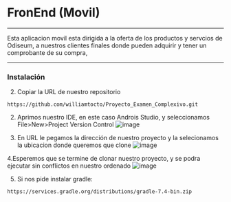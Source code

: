 # FronEnd (Movil)
***
Esta aplicacion movil esta dirigida a la oferta de los productos y servcios de Odiseum, a nuestros clientes finales 
donde pueden adquirir y tener un comprobante de su compra,
***
### Instalación
2.  Copiar la URL de nuestro repositorio
```
https://github.com/williamtocto/Proyecto_Examen_Complexivo.git
```
2. Aprimos nuestro IDE, en este caso  Androis Studio, y seleccionamos File>New>Project Version Control
![image](https://user-images.githubusercontent.com/90325961/204174049-a4821ee6-f73b-47c5-837a-ffc171351e5d.png)

3. En URL le pegamos la dirección de nuestro proyecto y la selecionamos la ubicacion donde queremos que clone
![image](https://user-images.githubusercontent.com/90325961/204174285-c204e837-3bf4-4e30-8fe4-48b97d1300ef.png)

4.Esperemos que se termine de clonar nuestro proyecto, y se podra ejecutar sin conflictos en nuestro ordenado
![image](https://user-images.githubusercontent.com/90325961/204177610-b3dc708b-a096-4b52-bad0-0994c04c80d6.png)

5. Si nos pide instalar gradle:
```
https://services.gradle.org/distributions/gradle-7.4-bin.zip
```
